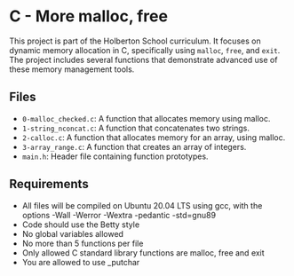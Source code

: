 # C - More malloc, free

This project is part of the Holberton School curriculum. It focuses on dynamic memory allocation in C, specifically using `malloc`, `free`, and `exit`. The project includes several functions that demonstrate advanced use of these memory management tools.

## Files

* `0-malloc_checked.c`: A function that allocates memory using malloc.
* `1-string_nconcat.c`: A function that concatenates two strings.
* `2-calloc.c`: A function that allocates memory for an array, using malloc.
* `3-array_range.c`: A function that creates an array of integers.
* `main.h`: Header file containing function prototypes.

## Requirements

* All files will be compiled on Ubuntu 20.04 LTS using gcc, with the options -Wall -Werror -Wextra -pedantic -std=gnu89
* Code should use the Betty style
* No global variables allowed
* No more than 5 functions per file
* Only allowed C standard library functions are malloc, free and exit
* You are allowed to use _putchar